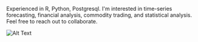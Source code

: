 Experienced in R, Python, Postgresql. I'm interested in time-series forecasting, financial analysis, commodity trading, and statistical analysis. Feel free to reach out to collaborate.

![Alt Text](https://media4.giphy.com/media/gVoBC0SuaHStq/giphy.gif)


